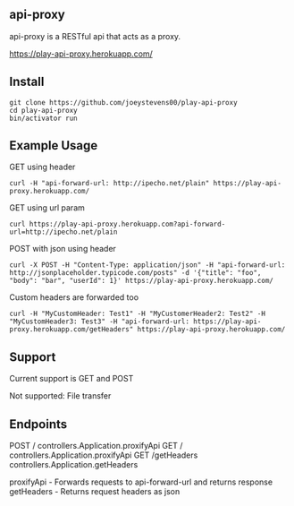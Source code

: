## api-proxy
api-proxy is a RESTful api that acts as a proxy.
 
https://play-api-proxy.herokuapp.com/

## Install

```
git clone https://github.com/joeystevens00/play-api-proxy
cd play-api-proxy
bin/activator run
```


## Example Usage

GET using header

` curl -H "api-forward-url: http://ipecho.net/plain" https://play-api-proxy.herokuapp.com/ `

GET using url param

` curl https://play-api-proxy.herokuapp.com?api-forward-url=http://ipecho.net/plain `

POST with json using header

` curl -X POST -H "Content-Type: application/json" -H "api-forward-url: http://jsonplaceholder.typicode.com/posts" -d '{"title": "foo", "body": "bar", "userId": 1}' https://play-api-proxy.herokuapp.com/ `

Custom headers are forwarded too

` curl -H "MyCustomHeader: Test1" -H "MyCustomerHeader2: Test2" -H "MyCustomHeader3: Test3" -H "api-forward-url: https://play-api-proxy.herokuapp.com/getHeaders" https://play-api-proxy.herokuapp.com/ `

## Support
Current support is GET and POST

Not supported: File transfer

## Endpoints
POST            /                     controllers.Application.proxifyApi
GET             /                     controllers.Application.proxifyApi
GET             /getHeaders             controllers.Application.getHeaders

proxifyApi - Forwards requests to api-forward-url and returns response
getHeaders - Returns request headers as json
